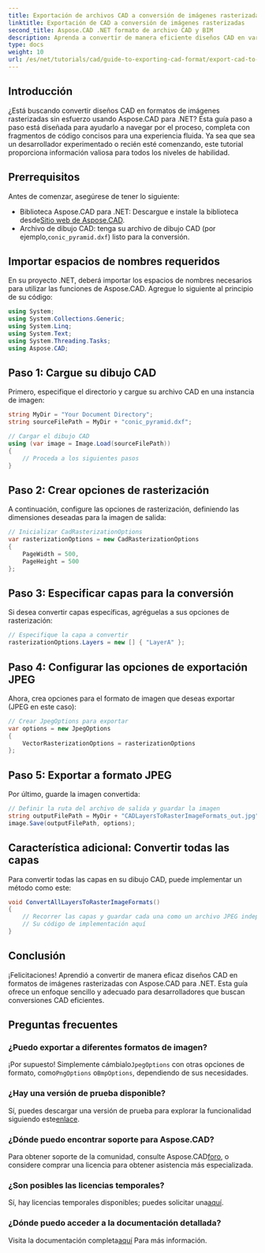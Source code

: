 ```yaml
---
title: Exportación de archivos CAD a conversión de imágenes rasterizadas con Aspose.CAD para .NET
linktitle: Exportación de CAD a conversión de imágenes rasterizadas
second_title: Aspose.CAD .NET formato de archivo CAD y BIM
description: Aprenda a convertir de manera eficiente diseños CAD en varios formatos de imágenes rasterizadas utilizando Aspose.CAD para .NET. Esta guía completa lo guía a través del proceso con un código claro.
type: docs
weight: 10
url: /es/net/tutorials/cad/guide-to-exporting-cad-format/export-cad-to-raster-image-conversion/
---
```

## Introducción

¿Está buscando convertir diseños CAD en formatos de imágenes rasterizadas sin esfuerzo usando Aspose.CAD para .NET? Esta guía paso a paso está diseñada para ayudarlo a navegar por el proceso, completa con fragmentos de código concisos para una experiencia fluida. Ya sea que sea un desarrollador experimentado o recién esté comenzando, este tutorial proporciona información valiosa para todos los niveles de habilidad.

## Prerrequisitos

Antes de comenzar, asegúrese de tener lo siguiente:

-  Biblioteca Aspose.CAD para .NET: Descargue e instale la biblioteca desde[Sitio web de Aspose.CAD](https://releases.aspose.com/cad/net/).
-  Archivo de dibujo CAD: tenga su archivo de dibujo CAD (por ejemplo,`conic_pyramid.dxf`) listo para la conversión.

## Importar espacios de nombres requeridos

En su proyecto .NET, deberá importar los espacios de nombres necesarios para utilizar las funciones de Aspose.CAD. Agregue lo siguiente al principio de su código:

```csharp
using System;
using System.Collections.Generic;
using System.Linq;
using System.Text;
using System.Threading.Tasks;
using Aspose.CAD;
```

## Paso 1: Cargue su dibujo CAD

Primero, especifique el directorio y cargue su archivo CAD en una instancia de imagen:

```csharp
string MyDir = "Your Document Directory";
string sourceFilePath = MyDir + "conic_pyramid.dxf";

// Cargar el dibujo CAD
using (var image = Image.Load(sourceFilePath))
{
    // Proceda a los siguientes pasos
}
```

## Paso 2: Crear opciones de rasterización

A continuación, configure las opciones de rasterización, definiendo las dimensiones deseadas para la imagen de salida:

```csharp
// Inicializar CadRasterizationOptions
var rasterizationOptions = new CadRasterizationOptions
{
    PageWidth = 500,
    PageHeight = 500
};
```

## Paso 3: Especificar capas para la conversión

Si desea convertir capas específicas, agréguelas a sus opciones de rasterización:

```csharp
// Especifique la capa a convertir
rasterizationOptions.Layers = new [] { "LayerA" };
```

## Paso 4: Configurar las opciones de exportación JPEG

Ahora, crea opciones para el formato de imagen que deseas exportar (JPEG en este caso):

```csharp
// Crear JpegOptions para exportar
var options = new JpegOptions
{
    VectorRasterizationOptions = rasterizationOptions
};
```

## Paso 5: Exportar a formato JPEG

Por último, guarde la imagen convertida:

```csharp
// Definir la ruta del archivo de salida y guardar la imagen
string outputFilePath = MyDir + "CADLayersToRasterImageFormats_out.jpg";
image.Save(outputFilePath, options);
```

## Característica adicional: Convertir todas las capas

Para convertir todas las capas en su dibujo CAD, puede implementar un método como este:

```csharp
void ConvertAllLayersToRasterImageFormats()
{
    // Recorrer las capas y guardar cada una como un archivo JPEG independiente
    // Su código de implementación aquí
}
```

## Conclusión

¡Felicitaciones! Aprendió a convertir de manera eficaz diseños CAD en formatos de imágenes rasterizadas con Aspose.CAD para .NET. Esta guía ofrece un enfoque sencillo y adecuado para desarrolladores que buscan conversiones CAD eficientes.

## Preguntas frecuentes

### ¿Puedo exportar a diferentes formatos de imagen?

 ¡Por supuesto! Simplemente cámbialo`JpegOptions` con otras opciones de formato, como`PngOptions` o`BmpOptions`, dependiendo de sus necesidades.

### ¿Hay una versión de prueba disponible?

 Sí, puedes descargar una versión de prueba para explorar la funcionalidad siguiendo este[enlace](https://releases.aspose.com/cad/net/).

### ¿Dónde puedo encontrar soporte para Aspose.CAD?

 Para obtener soporte de la comunidad, consulte Aspose.CAD[foro](https://forum.aspose.com/c/cad/19), o considere comprar una licencia para obtener asistencia más especializada.

### ¿Son posibles las licencias temporales?

 Sí, hay licencias temporales disponibles; puedes solicitar una[aquí](https://purchase.conholdate.com/temporary-license/).

### ¿Dónde puedo acceder a la documentación detallada?

 Visita la documentación completa[aquí](https://reference.aspose.com/cad/net/) Para más información.